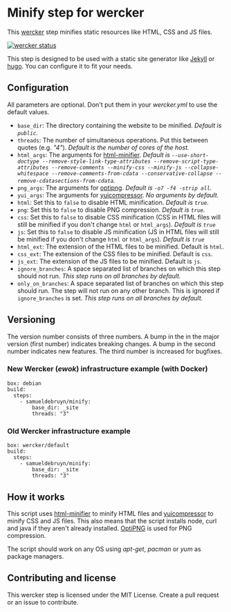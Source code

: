 # Minify step for wercker
This [wercker](http://wercker.com) step minifies static resources like HTML, CSS and JS files.

[![wercker status](https://app.wercker.com/status/777b41e2e1d76a0ef8b13d56da4bdcbb/m "wercker status")](https://app.wercker.com/project/bykey/777b41e2e1d76a0ef8b13d56da4bdcbb)

This step is designed to be used with a static site generator like [Jekyll](http://jekyllrb.com) or [hugo](http://gohugo.io). You can configure it to fit your needs.

## Configuration

All parameters are optional. Don't put them in your *wercker.yml* to use the default values.

* `base_dir`: The directory containing the website to be minified. *Default is `public`.*
* `threads`: The number of simultaneous operations. Put this between quotes (e.g. *"4"*). *Default is the number of cores of the host.*
* `html_args`: The arguments for [html-minifier](https://github.com/kangax/html-minifier). *Default is `--use-short-doctype --remove-style-link-type-attributes --remove-script-type-attributes --remove-comments --minify-css --minify-js --collapse-whitespace --remove-comments-from-cdata --conservative-collapse --remove-cdatasections-from-cdata`.*
* `png_args`: The arguments for [optipng](http://optipng.sourceforge.net/). *Default is `-o7 -f4 -strip all`.*
* `yui_args`: The arguments for [yuicompressor](https://github.com/yui/yuicompressor). *No arguments by default.*
* `html`: Set this to `false` to disable HTML minification. *Default is `true`.*
* `png`: Set this to `false` to disable PNG compression. *Default is `true`.*
* `css`: Set this to `false` to disable CSS minification (CSS in HTML files will still be minified if you don't change `html` or `html_args`). *Default is `true`*
* `js`: Set this to `false` to disable JS minification (JS in HTML files will still be minified if you don't change `html` or `html_args`). *Default is `true`*
* `html_ext`: The extension of the HTML files to be minified. Default is `html`.
* `css_ext`: The extension of the CSS files to be minified. Default is `css`.
* `js_ext`: The extension of the JS files to be minified. Default is `js`.
* `ignore_branches`: A space separated list of branches on which this step should not run. *This step runs on all branches by default.*
* `only_on_branches`: A space separated list of branches on which this step should run. The step will not run on any other branch. This is ignored if `ignore_branches` is set. *This step runs on all branches by default.*

## Versioning

The version number consists of three numbers. A bump in the in the major version (first number) indicates breaking changes. A bump in the second number indicates new features. The third number is increased for bugfixes.

### New Wercker (*ewok*) infrastructure example (with Docker)

	box: debian
	build:
	  steps:
	    - samueldebruyn/minify:
	        base_dir: _site
	        threads: "3"

### Old Wercker infrastructure example

	box: wercker/default
	build:
	  steps:
	    - samueldebruyn/minify:
	        base_dir: _site
	        threads: "3"

## How it works

This script uses [html-minifier](https://github.com/kangax/html-minifier) to minify HTML files and [yuicompressor](https://github.com/yui/yuicompressor) to minify CSS and JS files. This also means that the script installs node, curl and java if they aren't already installed.
[OptiPNG](http://optipng.sourceforge.net/) is used for PNG compression.

The script should work on any OS using *apt-get*, *pacman* or *yum* as package managers.

## Contributing and license

This wercker step is licensed under the MIT License. Create a pull request or an issue to contribute.